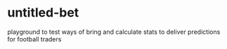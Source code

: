 # untitled-bet
playground to test ways of bring and calculate stats to deliver predictions for football traders  
